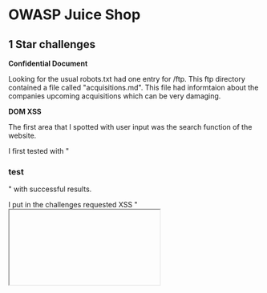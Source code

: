 # OWASP Juice Shop


## 1 Star challenges

**Confidential Document**

Looking for the usual robots.txt had one entry for /ftp. This ftp directory contained a file called "acquisitions.md". This file had informtaion about the companies upcoming acquisitions which can be very damaging.

**DOM XSS**

 The first area that I spotted with user input was the search function of the website. 
 
 I first tested with "<h3>test</h3>" with successful results. 
 
 I put in the challenges requested XSS "<iframe src="javascript:alert(`xss`)">" and an alert with xss popped up :)
  

**Error Handling**

I triggered this while testing for SQLi in the login input. 

**Missing Encoding**

**Outdated Whitelist**

**Privacy Policy**

The privacy policy is found under "Account -> Privay & Security -> Privacy Policy"

**Reflected XSS**

This was not available in the version I was running. 

**Repetitive Registration**

When submitting the account registration by either manipulating the local code or the POST request in transit if you change the "passwordRepeat" parameter to no match the "password" parameter, the account is still created successfully with the value of "password" meaning the site does not follow DRY. 

**Score Board**

This is *now* found on the sidebar of the website.

**Zero Stars**

If you intercept the POST request for the feedback submission, you can change "rating" to be 0. This is not an intended function of the site and proves poor user input validation.


## 2 Star challenges

**Admin Section**

**Classic Stored XSS**

**Deprecated Interface**

**Five-Star Feedback**

**Login Admin**

**Login MC SafeSearch**

**Password Strength**

**Security Policy**

**View Basket**

The locally stored cookie called "bid" controls the ID of the cart that you should be viewing. Chaning this value allows you to see other users carts. The value is just the number of the users basket in order of the user creation. The baskets are stored on the server under /rest/basket/<bid>

**Weird Crypto**
